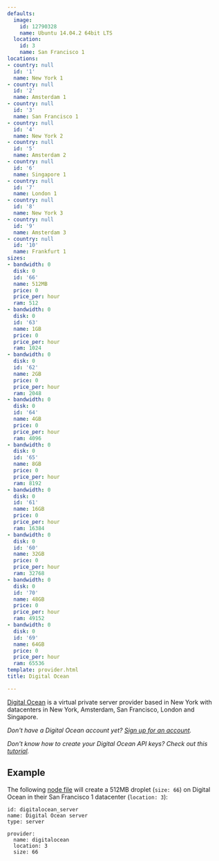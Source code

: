 ```yaml
---
defaults:
  image:
    id: 12790328
    name: Ubuntu 14.04.2 64bit LTS
  location:
    id: 3
    name: San Francisco 1
locations:
- country: null
  id: '1'
  name: New York 1
- country: null
  id: '2'
  name: Amsterdam 1
- country: null
  id: '3'
  name: San Francisco 1
- country: null
  id: '4'
  name: New York 2
- country: null
  id: '5'
  name: Amsterdam 2
- country: null
  id: '6'
  name: Singapore 1
- country: null
  id: '7'
  name: London 1
- country: null
  id: '8'
  name: New York 3
- country: null
  id: '9'
  name: Amsterdam 3
- country: null
  id: '10'
  name: Frankfurt 1
sizes:
- bandwidth: 0
  disk: 0
  id: '66'
  name: 512MB
  price: 0
  price_per: hour
  ram: 512
- bandwidth: 0
  disk: 0
  id: '63'
  name: 1GB
  price: 0
  price_per: hour
  ram: 1024
- bandwidth: 0
  disk: 0
  id: '62'
  name: 2GB
  price: 0
  price_per: hour
  ram: 2048
- bandwidth: 0
  disk: 0
  id: '64'
  name: 4GB
  price: 0
  price_per: hour
  ram: 4096
- bandwidth: 0
  disk: 0
  id: '65'
  name: 8GB
  price: 0
  price_per: hour
  ram: 8192
- bandwidth: 0
  disk: 0
  id: '61'
  name: 16GB
  price: 0
  price_per: hour
  ram: 16384
- bandwidth: 0
  disk: 0
  id: '60'
  name: 32GB
  price: 0
  price_per: hour
  ram: 32768
- bandwidth: 0
  disk: 0
  id: '70'
  name: 48GB
  price: 0
  price_per: hour
  ram: 49152
- bandwidth: 0
  disk: 0
  id: '69'
  name: 64GB
  price: 0
  price_per: hour
  ram: 65536
template: provider.html
title: Digital Ocean

---
```

[Digital Ocean](http://digitalocean.com) is a virtual private server provider based in New York with datacenters in New York, Amsterdam, San Francisco, London and Singapore.

<em>Don't have a Digital Ocean account yet? <a href='https://www.digitalocean.com/?refcode=3918a442dbd7' target='_blank'>Sign up for an account</a>.</em>

<em>Don't know how to create your Digital Ocean API keys? Check out this <a href='/how-to/create-digitalocean-api-key'>tutorial</a>.</em>

## Example

The following [node file](http://docs.devo.ps/manual/nodes/#node-file) will create a 512MB droplet (`size: 66`) on Digital Ocean in their San Francisco 1 datacenter (`location: 3`):

    id: digitalocean_server
    name: Digital Ocean server
    type: server

    provider:
      name: digitalocean
      location: 3
      size: 66

